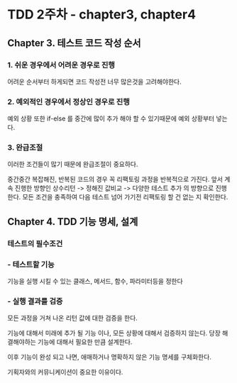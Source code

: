 # TDD 2주차 - chapter3, chapter4

## Chapter 3. 테스트 코드 작성 순서

### 1. 쉬운 경우에서 어려운 경우로 진행
어려운 순서부터 하게되면 코드 작성전 너무 많은것을 고려해야한다.
### 2. 예외적인 경우에서 정상인 경우로 진행
예외 상황 또한 if-else 를 중간에 많이 추가 해야 할 수 있기때문에 예외 상황부터 넣는다.
### 3. 완급조절
이러한 조건들이 많기 때문에 완급조절이 중요하다.

중간중간 복잡해진, 반복된 코드의 경우 꼭 리팩토링 과정을 반복적으로 가진다.
앞서 계속 진행한 방향인 상수리턴 -> 정해진 값비교 -> 다양한 테스트 추가
의 방향으로 진행한다.
모든 조건을 충족하여 다음 테스트 넘어 가기전 리팩토링 할 건 없는 지 확인한다.

## Chapter 4. TDD 기능 명세, 설계

### 테스트의 필수조건
### - 테스트할 기능
기능을 실행 시킬 수 있는 클래스, 메서드, 함수, 파라미터등을 정한다
### - 실행 결과를 검증
모든 과정을 거쳐 나온 리턴 값에 대한 검증을 한다.

기능에 대해서 미래에 추가 될 기능 이나, 모든 상황에 대해서 검증하지 않는다.
당장 해결해야하는 기능에 대해서 필요한 만큼 설계한다.

이후 기능이 완성 되고 나면, 애매하거나 명확하지 않은 기능 명세를 구체화한다.

기획자와의 커뮤니케이션이 중요한 이유이다.



